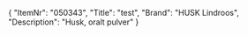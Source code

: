 {
  "ItemNr": "050343",
  "Title": "test",
  "Brand": "HUSK Lindroos",
  "Description": "Husk, oralt pulver"
}